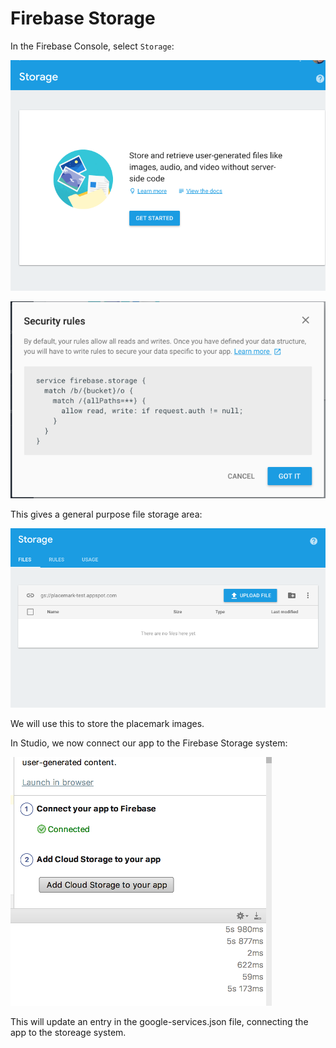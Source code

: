 # Firebase Storage

In the Firebase Console, select `Storage`:

![](img/02.png)

![](img/03.png)

This gives a general purpose file storage area:

![](img/05.png)

We will use this to store the placemark images.

In Studio, we now connect our app to the Firebase Storage system:

![](img/08.png)

This will update an entry in the google-services.json file, connecting the app to the storeage system.
